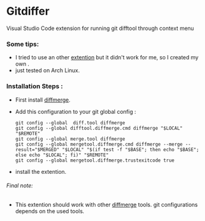 # Gitdiffer
Visual Studio Code extension for running git difftool through context menu

### Some tips:
* I tried to use an other [extention](https://github.com/narekmal/vscode-run-git-difftool) but it didn't work for me, so I created my own . 
* just tested on Arch Linux.

### Installation Steps : 
* First install [diffmerge](https://sourcegear.com/diffmerge/).
* Add this configuration to your git global config :

    ```
    git config --global  diff.tool diffmerge
    git config --global difftool.diffmerge.cmd diffmerge "$LOCAL" "$REMOTE"
    git config --global merge.tool diffmerge
    git config --global mergetool.diffmerge.cmd diffmerge --merge --result="$MERGED" "$LOCAL" "$(if test -f "$BASE"; then echo "$BASE"; else echo "$LOCAL"; fi)" "$REMOTE"
    git config --global mergetool.diffmerge.trustexitcode true
    ```

* install the extention.

###### Final note:
* This extention should work with other [diffmerge](https://sourcegear.com/diffmerge/) tools. git configurations depends on the used tools. 

